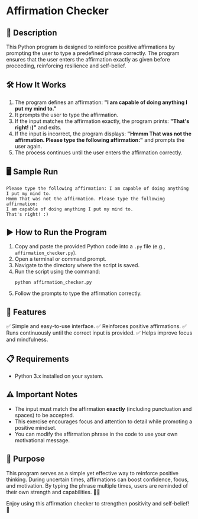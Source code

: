 # Affirmation Checker

## 📌 Description
This Python program is designed to reinforce positive affirmations by prompting the user to type a predefined phrase correctly. The program ensures that the user enters the affirmation exactly as given before proceeding, reinforcing resilience and self-belief.

## 🛠 How It Works
1. The program defines an affirmation:
   **"I am capable of doing anything I put my mind to."**
2. It prompts the user to type the affirmation.
3. If the input matches the affirmation exactly, the program prints:
   **"That's right! :)"** and exits.
4. If the input is incorrect, the program displays:
   **"Hmmm That was not the affirmation. Please type the following affirmation:"**
   and prompts the user again.
5. The process continues until the user enters the affirmation correctly.

## 🖥 Sample Run
```
Please type the following affirmation: I am capable of doing anything I put my mind to.
Hmmm That was not the affirmation. Please type the following affirmation:
I am capable of doing anything I put my mind to.
That's right! :)
```

## ▶️ How to Run the Program
1. Copy and paste the provided Python code into a `.py` file (e.g., `affirmation_checker.py`).
2. Open a terminal or command prompt.
3. Navigate to the directory where the script is saved.
4. Run the script using the command:
   ```
   python affirmation_checker.py
   ```
5. Follow the prompts to type the affirmation correctly.

## 🔹 Features
✅ Simple and easy-to-use interface.
✅ Reinforces positive affirmations.
✅ Runs continuously until the correct input is provided.
✅ Helps improve focus and mindfulness.

## 📋 Requirements
- Python 3.x installed on your system.

## ⚠️ Important Notes
- The input must match the affirmation **exactly** (including punctuation and spaces) to be accepted.
- This exercise encourages focus and attention to detail while promoting a positive mindset.
- You can modify the affirmation phrase in the code to use your own motivational message.

## 🎯 Purpose
This program serves as a simple yet effective way to reinforce positive thinking. During uncertain times, affirmations can boost confidence, focus, and motivation. By typing the phrase multiple times, users are reminded of their own strength and capabilities. 💪😊

Enjoy using this affirmation checker to strengthen positivity and self-belief! 🚀

